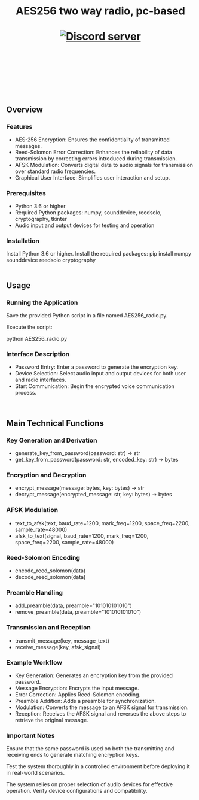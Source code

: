 



<h1 align="center">AES256 two way radio, pc-based
<br>
<br>

</div>
<div align="center">
  <a href="https://discord.gg/mJECK72VhD">
    <img src="https://img.shields.io/static/v1?label=Unlimited%20Research%20Cooperative&message=Join%20Now&color=7289DA&logo=discord&style=for-the-badge" alt="Discord server">
  </a>
</div>


<br>
<br>


<br>
<br>

## Overview
### Features

-    AES-256 Encryption: Ensures the confidentiality of transmitted messages.
-    Reed-Solomon Error Correction: Enhances the reliability of data transmission by correcting errors introduced during transmission.
-    AFSK Modulation: Converts digital data to audio signals for transmission over standard radio frequencies.
-    Graphical User Interface: Simplifies user interaction and setup.

### Prerequisites

-    Python 3.6 or higher
-    Required Python packages: numpy, sounddevice, reedsolo, cryptography, tkinter
-    Audio input and output devices for testing and operation

### Installation

Install Python 3.6 or higher.
Install the required packages:
pip install numpy sounddevice reedsolo cryptography
<br>
<br>

## Usage
### Running the Application

Save the provided Python script in a file named AES256_radio.py.

Execute the script:

python AES256_radio.py

### Interface Description

- Password Entry: Enter a password to generate the encryption key.
- Device Selection: Select audio input and output devices for both user and radio interfaces.
- Start Communication: Begin the encrypted voice communication process.
<br>

## Main Technical Functions
### Key Generation and Derivation

- generate_key_from_password(password: str) -> str
- get_key_from_password(password: str, encoded_key: str) -> bytes

### Encryption and Decryption

- encrypt_message(message: bytes, key: bytes) -> str
- decrypt_message(encrypted_message: str, key: bytes) -> bytes

### AFSK Modulation

- text_to_afsk(text, baud_rate=1200, mark_freq=1200, space_freq=2200, sample_rate=48000)
- afsk_to_text(signal, baud_rate=1200, mark_freq=1200, space_freq=2200, sample_rate=48000)

### Reed-Solomon Encoding

- encode_reed_solomon(data)
- decode_reed_solomon(data)

### Preamble Handling

- add_preamble(data, preamble="101010101010")
- remove_preamble(data, preamble="101010101010")

### Transmission and Reception

- transmit_message(key, message_text)
- receive_message(key, afsk_signal)

### Example Workflow

- Key Generation: Generates an encryption key from the provided password.
- Message Encryption: Encrypts the input message.
- Error Correction: Applies Reed-Solomon encoding.
- Preamble Addition: Adds a preamble for synchronization.
- Modulation: Converts the message to an AFSK signal for transmission.
- Reception: Receives the AFSK signal and reverses the above steps to retrieve the original message.

### Important Notes

Ensure that the same password is used on both the transmitting and receiving ends to generate matching encryption keys.

Test the system thoroughly in a controlled environment before deploying it in real-world scenarios.

The system relies on proper selection of audio devices for effective operation. Verify device configurations and compatibility.


<br>
<br>
<br>
<br>

    